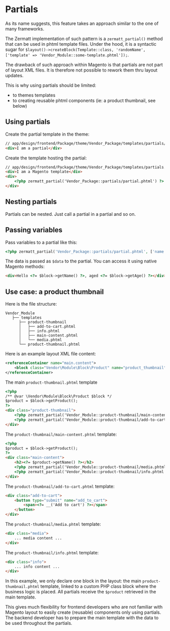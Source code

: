 # Partials

As its name suggests, this feature takes an approach similar to the one of many frameworks.

The Zermatt implementation of such pattern is a `zermatt_partial()` method that can be used in phtml template files. 
Under the hood, it is a syntactic sugar for `$layout()->createBlock(Template::class, 'randomName', ['template' => 'Vendor_Module::some-template.phtml']);`.

The drawback of such approach within Magento is that partials are not part of layout XML files. It is therefore not possible to rework them thru layout updates.

This is why using partials should be limited:
- to themes templates
- to creating reusable phtml components (ie: a product thumbnail, see below)

## Using partials

Create the partial template in the theme:

```html
// app/design/frontend/Package/theme/Vendor_Package/templates/partials/partial.phtml
<div>I am a partial</div>
```

Create the template hosting the partial:

```html
// app/design/frontend/Package/theme/Vendor_Package/templates/partials.phtml
<div>I am a Magento template</div>
<div>
    <?php zermatt_partial('Vendor_Package::partials/partial.phtml') ?>
</div>
```

## Nesting partials

Partials can be nested. Just call a partial in a partial and so on.

## Passing variables

Pass variables to a partial like this:

```php
<?php zermatt_partial('Vendor_Package::partials/partial.phtml', ['name' => 'John', 'age' => 45]) ?>
```

The data is passed as `$data` to the partial. You can access it using native Magento methods:

```html
<div>Hello <?= $block->getName() ?>, aged <?= $block->getAge() ?></div>
```

## Use case: a product thumbnail 

Here is the file structure:

```
Vendor_Module
   ├── templates
      ├── product-thumbnail
      │   ├── add-to-cart.phtml
      │   ├── info.phtml
      │   ├── main-content.phtml
      │   └── media.phtml
      └── product-thumbnail.phtml
```

Here is an example layout XML file content:

```xml
<referenceContainer name="main.content">
    <block class="Vendor\Module\Block\Product" name="product_thumbnail" template="Vendor_Module::product-thumbnail.phtml"/>
</referenceContainer>
```

The main `product-thumbnail.phtml` template

```html
<?php
/** @var \Vendor\Module\Block\Product $block */
$product = $block->getProduct();
?>
<div class="product-thumbnail">
    <?php zermatt_partial('Vendor_Module::product-thumbnail/main-content.phtml', ['product' => $product]) ?>
    <?php zermatt_partial('Vendor_Module::product-thumbnail/add-to-cart.phtml', ['product' => $product]) ?>
</div>
```

The `product-thumbnail/main-content.phtml` template:

```html
<?php
$product = $block->getProduct();
?>
<div class="main-content">
    <h2><?= $product->getName() ?></h2>
    <?php zermatt_partial('Vendor_Module::product-thumbnail/media.phtml', ['product' => $product]) ?>
    <?php zermatt_partial('Vendor_Module::product-thumbnail/info.phtml', ['product' => $product]) ?>
</div>
```

The `product-thumbnail/add-to-cart.phtml` template:

```html
<div class="add-to-cart">
    <button type="submit" name="add_to_cart">
        <span><?= __('Add to cart') ?></span>
    </button>
</div>
```

The `product-thumbnail/media.phtml` template:

```html
<div class="media">
    ... media content ...
</div>
```

The `product-thumbnail/info.phtml` template:

```html
<div class="info">
    ... info content ...
</div>
```

In this example, we only declare one block in the layout: the main `product-thumbnail.phtml` template, linked to a custom PHP class block where the business logic is placed.
All partials receive the `$product` retrieved in the main template.

This gives much flexibility for frontend developers who are not familiar with Magento layout to easily create (reusable) components only using partials.
The backend developer has to prepare the main template with the data to be used throughout the partials.
